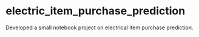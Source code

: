 # electric_item_purchase_prediction
 Developed a small notebook project on electrical item purchase prediction.

